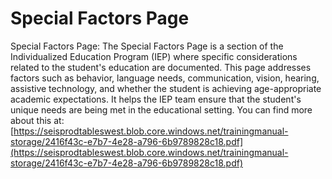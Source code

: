 # Special Factors Page
Special Factors Page: The Special Factors Page is a section of the Individualized Education Program (IEP) where specific considerations related to the student's education are documented. This page addresses factors such as behavior, language needs, communication, vision, hearing, assistive technology, and whether the student is achieving age-appropriate academic expectations. It helps the IEP team ensure that the student's unique needs are being met in the educational setting.
You can find more about this at: [https://seisprodtableswest.blob.core.windows.net/trainingmanual-storage/2416f43c-e7b7-4e28-a796-6b9789828c18.pdf](https://seisprodtableswest.blob.core.windows.net/trainingmanual-storage/2416f43c-e7b7-4e28-a796-6b9789828c18.pdf)